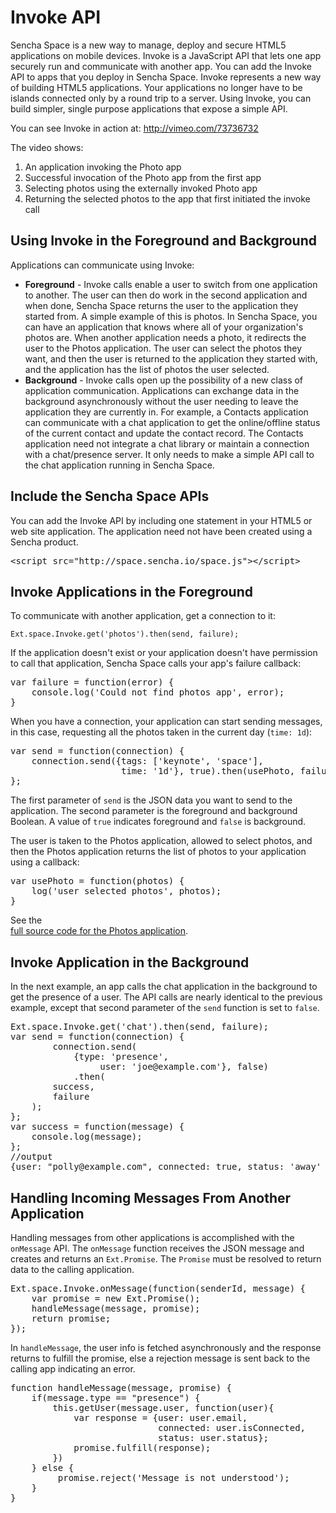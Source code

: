 # Invoke API

Sencha Space is a new way to manage, deploy and secure HTML5 applications 
on mobile devices. 
Invoke is a JavaScript API that lets one app securely run and communicate 
with another app. 
You can add the Invoke API to apps that you deploy in Sencha Space.
Invoke represents a new way of building HTML5 applications. 
Your applications no longer have to be islands connected only 
by a round trip to a server. Using Invoke, you can build simpler, 
single purpose applications that expose a simple API.

You can see Invoke in action at: 
<a href="http://vimeo.com/73736732">http://vimeo.com/73736732</a>

The video shows:
<ol>
<li>An application invoking the Photo app</li>
<li>Successful invocation of the Photo app from the first app</li>
<li>Selecting photos using the externally invoked Photo app</li>
<li>Returning the selected photos to the app that first initiated the invoke call</li>
</ol>


## Using Invoke in the Foreground and Background

Applications can communicate using Invoke:
<ul>
<li><b>Foreground</b> - Invoke calls enable a user to switch from one application 
to another. The user can then do work in the second application and when done, 
Sencha Space returns the user to the application they started from. A simple example 
of this is photos. In Sencha Space, you can have an application that knows where 
all of your organization's photos are. When another application needs a photo, 
it redirects the user to the Photos application. The user can select the photos 
they want, and then the user is returned to the application they started with,
and the application has the list of photos the user selected.</li>
<li><b>Background</b> - Invoke calls open up the possibility of a new class 
of application communication. Applications can exchange data in the background 
asynchronously without the user needing to leave the application they are 
currently in. For example, a Contacts application can communicate with a chat 
application to get the online/offline status of the current contact and update 
the contact record. The Contacts application need not integrate a chat library 
or maintain a connection with a chat/presence server. It only needs to make 
a simple API call to the chat application running in Sencha Space.</li>
</ul>

## Include the Sencha Space APIs

You can add the Invoke API by including one statement in your HTML5 or web site
application. The application need not have been created using a Sencha product.

<pre>&lt;script src="http://space.sencha.io/space.js"&gt;&lt;/script&gt;</pre>
 
## Invoke Applications in the Foreground

To communicate with another application, get a connection to it:
 
    Ext.space.Invoke.get('photos').then(send, failure);

If the application doesn't exist or your application doesn't have 
permission to call that application, Sencha Space calls your app's failure callback:
<pre>var failure = function(error) {
    console.log('Could not find photos app', error);
}
</pre>

When you have a connection, your application can start sending messages, in
this case, requesting all the photos taken in the current day (<code>time: 1d</code>):

<pre>var send = function(connection) {
    connection.send({tags: ['keynote', 'space'], 
                     time: '1d'}, true).then(usePhoto, failure);
};
</pre>

The first parameter of <code>send</code> is the JSON data you want to send to the application. 
The second parameter is the foreground and background Boolean. 
A value of <code>true</code> indicates foreground and <code>false</code> is background.

The user is taken to the Photos application, allowed to select photos, 
and then the Photos application returns the list of photos to your application using 
a callback:

<pre>var usePhoto = function(photos) {
    log('user selected photos', photos);
}
</pre>

See the  
<a href="https://github.com/sencha/SpaceExamples/tree/master/Photos">full source code for the Photos application</a>.

## Invoke Application in the Background

In the next example, an app calls the chat application in the background 
to get the presence of a user. The API calls are nearly identical to the 
previous example, except that second parameter of the <code>send</code> function
is set to <code>false</code>.

<pre>Ext.space.Invoke.get('chat').then(send, failure);
var send = function(connection) {
        connection.send(
            {type: 'presence', 
                 user: 'joe@example.com'}, false)
            .then(
        success,
        failure
    );
};
var success = function(message) {
    console.log(message);
};
//output
{user: "polly@example.com", connected: true, status: 'away' }
</pre>
     
## Handling Incoming Messages From Another Application

Handling messages from other applications is accomplished with the 
<code>onMessage</code> API. The <code>onMessage</code> function receives the JSON message
and creates and returns an <code>Ext.Promise</code>. The <code>Promise</code> must be 
resolved to return data to the calling application.

<pre>Ext.space.Invoke.onMessage(function(senderId, message) {
    var promise = new Ext.Promise(); 
    handleMessage(message, promise); 
    return promise; 
});
</pre>

In <code>handleMessage</code>, the user info is fetched asynchronously and 
the response returns to fulfill the promise, else a rejection message
is sent back to the calling app indicating an error.

<pre>function handleMessage(message, promise) {
    if(message.type == "presence") {
        this.getUser(message.user, function(user){
            var response = {user: user.email, 
                            connected: user.isConnected, 
                            status: user.status};
            promise.fulfill(response);
        })
    } else {
         promise.reject('Message is not understood');
    }
}
</pre>     
